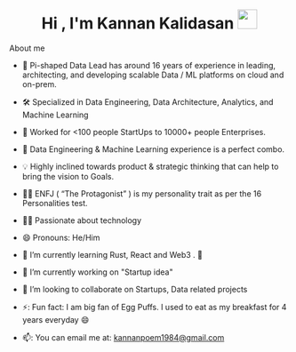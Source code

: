 <h1 align="center">Hi , I'm Kannan Kalidasan <img src="https://media.giphy.com/media/hvRJCLFzcasrR4ia7z/giphy.gif" width="35"></h1>


 About me

- 🚩 Pi-shaped Data Lead has around 16 years of experience in leading, architecting, and developing scalable Data / ML platforms on cloud and on-prem.
- 🛠 Specialized in Data Engineering, Data Architecture, Analytics, and Machine Learning
- 🧢 Worked for <100 people StartUps to 10000+ people Enterprises. 
- 💎 Data Engineering & Machine Learning experience is a perfect combo.
- 💡 Highly inclined towards product & strategic thinking that can help to bring the vision to Goals.
- 👨🏻 ENFJ ( “The Protagonist” ) is my personality trait as per the 16 Personalities test.
- 👨‍💻 Passionate about technology

- 😄 Pronouns: He/Him
- 🌱 I’m currently learning Rust, React and Web3 . 🤖
- 🔭 I’m currently working on "Startup idea"
- 👯 I’m looking to collaborate on Startups, Data related projects
- ⚡: Fun fact: I am big fan of Egg Puffs. I used to eat as my breakfast for 4 years everyday 😄 
- 📫: You can email me at: kannanpoem1984@gmail.com

